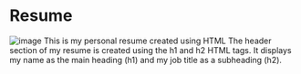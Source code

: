  # Resume
![image](https://github.com/Ayush19bansal/Resume_Assignment/assets/118842033/1a3e37f4-4eb9-4710-bacd-80ebff05ab4f)
This is my personal resume created using HTML The header section of my resume is created using the h1 and h2 HTML tags. It displays my name as the main heading (h1) and my job title as a subheading (h2).

